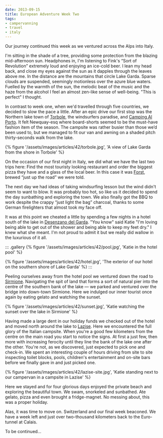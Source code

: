 ```yaml
---
date: 2013-09-15
title: European Adventure Week Two
tags:
- campervanning
- travel
- italy
---
```

Our journey continued this week as we ventured across the Alps into Italy.

I'm sitting in the shade of a tree, providing some protection from the blazing mid-afternoon sun. Headphones in, I'm listening to Fink's “Sort of Revolution” extremely loud and enjoying an ice-cold beer. I lean my head back, and close my eyes against the sun as it dapples through the leaves above me. In the distance are the mountains that circle Lake Garda. Sparse clouds are suspended, seemingly motionless over the azure blue waters. Fuelled by the warmth of the sun, the melodic beat of the music and the haze from the alcohol I feel an almost zen-like sense of well-being. "This is perfect" I thought.

In contrast to week one, when we'd travelled through five countries, we decided to slow the pace a little. After an epic drive our first stop was the Northern lake town of [Torbole](//en.wikipedia.org/wiki/Nago–Torbole), the windsurfers paradise, and [Camping Al Porto](//www.campingalporto.it/camp/). It felt Newquay-esq where board-shorts seemed to be the must-have fashion item of the season. The campsite was rather busier than those we’d been used to, but we managed to fit our van and awning on a shaded pitch thirty-seconds walk from the lake.

{% figure '/assets/images/articles/42/torbole.jpg', 'A view of Lake Garda from the shore in Torbole' %}

On the occasion of our first night in Italy, we did what we have the last two trips here: Find the most touristy looking restaurant and order the biggest pizza they have and a glass of the local beer. In this case it was [Forst](//www.forst.it/eng), brewed “just up the road” we were told.

The next day we had ideas of taking windsurfing lesson but the wind didn't seem to want to blow. It was probably too hot, so like us it decided to spend the day sunbathing and exploring the town. We also finally got the BBQ to work despite the crappy “just light the bag” charcoal, thanks to some German firelighters that almost took my face off.

It was at this point we cheated a little by spending a few nights in a hotel south of the lake in [Desenzano del Garda](//en.wikipedia.org/wiki/Desenzano_del_Garda). "You know" said Katie "I'm loving being able to get out of the shower and being able to keep my feet dry." I knew what she meant. I'm not proud to admit it but we really did wallow in the luxurious of it all.

::: .gallery
{% figure '/assets/images/articles/42/pool.jpg', 'Katie in the hotel pool' %}

{% figure '/assets/images/articles/42/hotel.jpg', 'The exterior of our hotel on the southern shore of Lake Garda' %}
:::

Peeling ourselves away from the hotel pool we ventured down the road to [Sirmione](//en.wikipedia.org/wiki/Sirmione). Navigating the spit of land that forms a sort of natural pier into the centre of the southern bank of the lake — we parked and ventured over the bridge into down-town Sirmione. Here we indulged our inner tourist once again by eating gelato and watching the sunset.

{% figure '/assets/images/articles/42/sunset.jpg', 'Katie watching the sunset over the lake in Sirmione' %}

Having made a large dent in our holiday funds we checked out of the hotel and moved north around the lake to [Lazise](//en.wikipedia.org/wiki/Lazise). Here we encountered the full glory of the Italian campsite. When you're a good few kilometers from the centre on the main road you start to notice the signs. At first a just few, then more with increasing ferocity until they line the bank of the lake one after the other. You're not, as we discovered, just expected to pick one and check-in. We spent an interesting couple of hours driving from site to site inspecting toilet blocks, pools, children's entertainment and on-site bars before we finally gave in and just picked one.

{% figure '/assets/images/articles/42/lazise-site.jpg', 'Katie standing next to our campervan in a campsite in Lazise' %}

Here we stayed and for four glorious days enjoyed the private beach and exploring the beautiful town. We swam, snorkeled and sunbathed. Ate gelato, pizza and even brought a fridge-magnet. No messing about, this was a proper holiday.

Alas, it was time to move on. Switzerland and our final week beaconed. We have a week left and just over two-thousand kilometers back to the Euro-tunnel at Calais.

To be continued…
